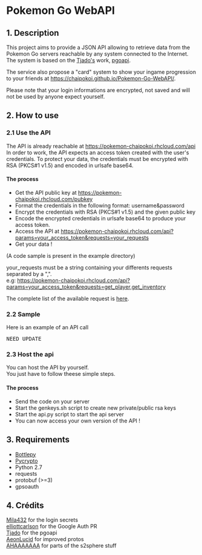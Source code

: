 # Pokemon Go WebAPI

## 1. Description 

This project aims to provide a JSON API allowing to retrieve data from the Pokemon Go servers reachable by any system connected to the Internet. 
The system is based on the [Tjado's](https://github.com/tejado) work, [pgoapi](https://github.com/tejado/pgoapi).   

The service also propose a "card" system to show your ingame progression to your friends at https://chaipokoi.github.io/Pokemon-Go-WebAPI/. 

Please note that your login informations are encrypted, not saved and will not be used by anyone expect yourself. 

## 2. How to use

### 2.1 Use the API

The API is already reachable at https://pokemon-chaipokoi.rhcloud.com/api  
In order to work, the API expects an access token created with the user's credentials. To protect your data, the credentials must be encrypted with RSA (PKCS#1 v1.5) and encoded in urlsafe base64.

#### The process

* Get the API public key at https://pokemon-chaipokoi.rhcloud.com/pubkey
* Format the credentials in the following format: username&password
* Encrypt the credentials with RSA (PKCS#1 v1.5) and the given public key
* Encode the encrypted credentials in urlsafe base64 to produce your access token.
* Access the API at https://pokemon-chaipokoi.rhcloud.com/api?params=your_access_token&requests=your_requests
* Get your data !

(A code sample is present in the example directory)

your_requests must be a string containing your differents requests separated by a ",".  
e.g: https://pokemon-chaipokoi.rhcloud.com/api?params=your_access_token&requests=get_player,get_inventory

The complete list of the available request is [here](https://github.com/tejado/pgoapi/wiki/api_functions). 

### 2.2 Sample 

Here is an example of an API call

<pre>
NEED UPDATE
</pre>

### 2.3 Host the api

You can host the API by yourself.  
You just have to follow theese simple steps.

#### The process

* Send the code on your server
* Start the genkeys.sh script to create new private/public rsa keys
* Start the api.py script to start the api server 
* You can now access your own version of the API !

## 3. Requirements

- [Bottlepy](http://bottlepy.org)
- [Pycrypto](https://pypi.python.org/pypi/pycrypto)
- Python 2.7
- requests
- protobuf (>=3)
- gpsoauth

## 4. Crédits 

[Mila432](https://github.com/Mila432) for the login secrets  
[elliottcarlson](https://github.com/elliottcarlson) for the Google Auth PR  
[Tjado](https://github.com/tejado) for the pgoapi  
[AeonLucid](https://github.com/AeonLucid) for improved protos  
[AHAAAAAAA](https://github.com/AHAAAAAAA) for parts of the s2sphere stuff  
